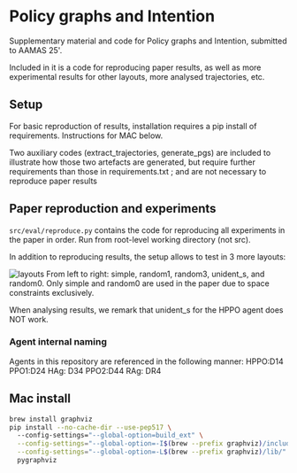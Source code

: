 # Policy graphs and Intention
Supplementary material and code for Policy graphs and Intention, submitted to AAMAS 25'.

Included in it is a code for reproducing paper results, as well as more experimental results for other layouts, more 
analysed trajectories, etc.

## Setup
For basic reproduction of results, installation requires a pip install of requirements. Instructions for MAC below.

Two auxiliary codes (extract_trajectories, generate_pgs) are included to illustrate how those two artefacts are
generated, but require further requirements than those in requirements.txt ; and are not necessary to reproduce
paper results

## Paper reproduction and experiments

`src/eval/reproduce.py` contains the code for reproducing all experiments in the paper in order. Run from root-level
working directory (not src).

In addition to reproducing results, the setup allows to test in 3 more layouts:

![layouts](logs/imgs/layouts.png)
From left to right: simple, random1, random3, unident_s, and random0. Only simple and random0 are used in the
paper due to space constraints exclusively.

When analysing results, we remark that unident_s for the HPPO agent does NOT work.

### Agent internal naming

Agents in this repository are referenced in the following manner:
HPPO:D14
PPO1:D24
HAg: D34
PPO2:D44
RAg: DR4

## Mac install

```bash
brew install graphviz
pip install --no-cache-dir --use-pep517 \ 
  --config-settings="--global-option=build_ext" \
  --config-settings="--global-option=-I$(brew --prefix graphviz)/include/" \
  --config-settings="--global-option=-L$(brew --prefix graphviz)/lib/" \
  pygraphviz
```